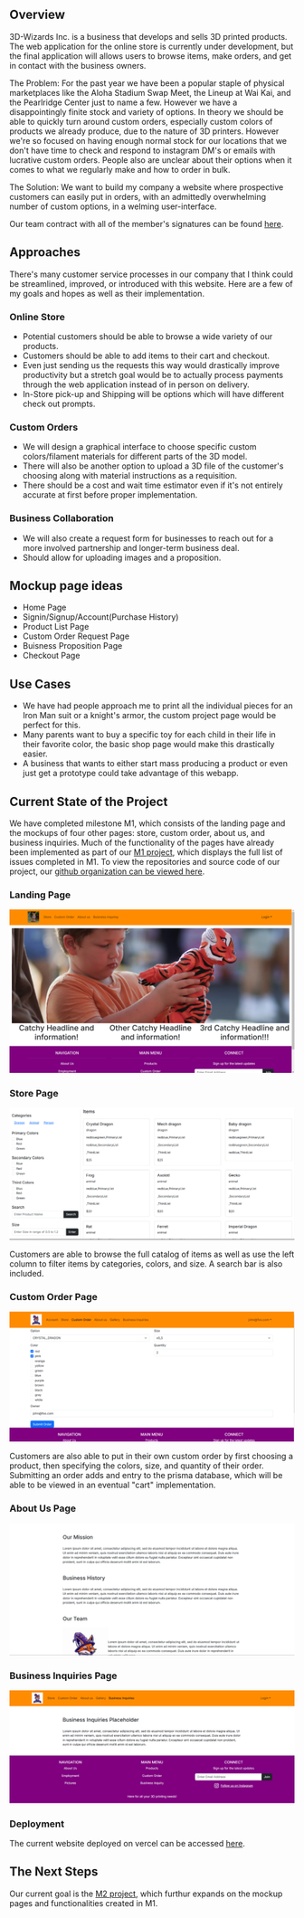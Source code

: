 
## Overview

3D-Wizards Inc. is a business that develops and sells 3D printed products. The web application for the online store is currently under development, but the final application will allows users to browse items, make orders, and get in contact with the business owners.

The Problem: For the past year we have been a popular staple of physical marketplaces like the Aloha Stadium Swap Meet, the Lineup at Wai Kai, and the Pearlridge Center just to name a few. However we have a disappointingly finite stock and variety of options. In theory we should be able to quickly turn around custom orders, especially custom colors of products we already produce, due to the nature of 3D printers. However we're so focused on having enough normal stock for our locations that we don't have time to check and respond to instagram DM's or emails with lucrative custom orders. People also are unclear about their options when it comes to what we regularly make and how to order in bulk.

The Solution: We want to build my company a website where prospective customers can easily put in orders, with an admittedly overwhelming number of custom options, in a welming user-interface. 

Our team contract with all of the member's signatures can be found [here](https://docs.google.com/document/d/1khLUqeU3P_N2-VMSdp-ibR_amM5T2jIwDZtIPfz1X4s/edit?tab=t.0).

## Approaches

There's many customer service processes in our company that I think could be streamlined, improved, or introduced with this website. Here are a few of my goals and hopes as well as their implementation.

### Online Store

- Potential customers should be able to browse a wide variety of our products.
- Customers should be able to add items to their cart and checkout.
- Even just sending us the requests this way would drastically improve productivity but a stretch goal would be to actually process payments through the web application instead of in person on delivery.
- In-Store pick-up and Shipping will be options which will have different check out prompts.

### Custom Orders

- We will design a graphical interface to choose specific custom colors/filament materials for different parts of the 3D model.
- There will also be another option to upload a 3D file of the customer's choosing along with material instructions as a requisition.
- There should be a cost and wait time estimator even if it's not entirely accurate at first before proper implementation.

### Business Collaboration

- We will also create a request form for businesses to reach out for a more involved partnership and longer-term business deal.
- Should allow for uploading images and a proposition.

## Mockup page ideas

- Home Page
- Signin/Signup/Account(Purchase History)
- Product List Page
- Custom Order Request Page
- Buisness Proposition Page
- Checkout Page

## Use Cases

- We have had people approach me to print all the individual pieces for an Iron Man suit or a knight's armor, the custom project page would be perfect for this.
- Many parents want to buy a specific toy for each child in their life in their favorite color, the basic shop page would make this drastically easier.
- A business that wants to either start mass producing a product or even just get a prototype could take advantage of this webapp.

## Current State of the Project

We have completed milestone M1, which consists of the landing page and the mockups of four other pages: store, custom order, about us, and business inquiries. Much of the functionality of the pages have already been implemented as part of our [M1 project](https://github.com/orgs/3D-Wizards-Inc/projects/1), which displays the full list of issues completed in M1. To view the repositories and source code of our project, our [github organization can be viewed here](https://github.com/3D-Wizards-Inc).

### Landing Page

![](landingpageM1.png)

### Store Page

![](storeM1.png)

Customers are able to browse the full catalog of items as well as use the left column to filter items by categories, colors, and size. A search bar is also included.

### Custom Order Page

![](customM1.png)

Customers are also able to put in their own custom order by first choosing a product, then specifying the colors, size, and quantity of their order. Submitting an order adds and entry to the prisma database, which will be able to be viewed in an eventual "cart" implementation.

### About Us Page

![](aboutM1.png)

### Business Inquiries Page

![](BuisnessM1.png)

### Deployment

The current website deployed on vercel can be accessed [here](https://3-d-wizards-inc.vercel.app/).

## The Next Steps

Our current goal is the [M2 project](https://github.com/orgs/3D-Wizards-Inc/projects/2), which furthur expands on the mockup pages and functionalities created in M1. <!--Some key features that are planned to be implemented in this milestone are:-->
